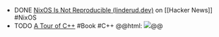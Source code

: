 - DONE [NixOS Is Not Reproducible (linderud.dev)](https://news.ycombinator.com/item?id=41953155) on [[Hacker News]] #NixOS
- TODO [A Tour of C++](https://isocpp.org/tour) #Book #C++ 
  @@html: <img src="https://isocpp.org/files/img/tour.PNG" class="book-cover" />@@